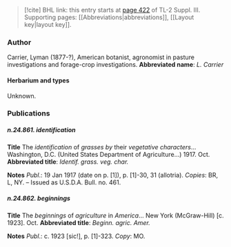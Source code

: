 > [!cite] BHL link: this entry starts at [page 422](https://www.biodiversitylibrary.org/page/33266729) of TL-2 Suppl. III.
> Supporting pages: [[Abbreviations|abbreviations]], [[Layout key|layout key]].

### Author

Carrier, Lyman (1877-?), American botanist, agronomist in pasture investigations and forage-crop investigations. 
**Abbreviated name**: *L. Carrier*

#### Herbarium and types

Unknown.

### Publications

##### n.24.861. identification

**Title**
The *identification* of *grasses by* their *vegetative characters*... Washington, D.C. (United States Department of Agriculture...) 1917. Oct.
**Abbreviated title**: *Identif. grass. veg. char.*

**Notes**
*Publ*.: 19 Jan 1917 (date on p. \[1\]), p. \[1\]-30, 31 (allotria). *Copies*: BR, L, NY. – Issued as U.S.D.A. Bull. no. 461.

##### n.24.862. beginnings

**Title**
The *beginnings* of *agriculture* in *America*... New York (McGraw-Hill) \[c. 1923\]. Oct.
**Abbreviated title**: *Beginn. agric. Amer.*

**Notes**
*Publ*.: c. 1923 \[sic!\], p. \[1\]-323. *Copy*: MO.


